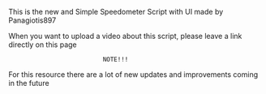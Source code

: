 This is the new and Simple Speedometer Script with UI made by Panagiotis897

When you want to upload a video about this script, please leave a link directly on this page

                              NOTE!!!

For this resource there are a lot of new updates and improvements coming in the future
